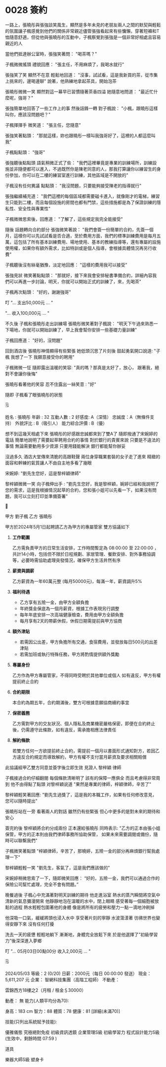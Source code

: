 # 0028 簽約

一路上，張曉彤與張強談笑風生，顯然是多年未見的老朋友兩人之間的默契與輕鬆的氛圍讓子楓感覺到他們的關係非常親近儘管張強看起來有些慵懶，穿著短褲和T恤隨意舒適，但從他與張曉彤的互動中，子楓察覺到張強是一個非常好相處且容易親近的人

當他們抵達辦公室時，張強笑著問：
"喝茶嗎？"

子楓微微搖頭
禮貌回應：
"張主任，不用麻煩了，我喝水就行"

張強笑了笑
顯然不在意
輕鬆地回道：
"沒事，試試看，這是我新買的茶，從市集上挑來的，邊喝邊聊"
說著，他熟練地拿起茶具，開始泡茶

張曉彤微微一笑
顯然對這一幕早已習慣隨著茶香四溢
她隨意地問道：
"最近忙什麼呢，強哥？"

張強簡單地回答了一些工作上的事
然後話鋒一轉
對子楓說：
"小楓，跟曉彤這樣叫你，應該沒問題吧？"

子楓揮揮手
微笑道：
"張主任，您隨意"

張強笑著點頭：
"那就這樣，妳也跟曉彤一樣叫我強哥好了，這裡的人都這麼叫我"

子楓點點頭：
"強哥"

張強聽後點點頭
語氣稍微正式了些：
"我們這裡畢竟是專業的訓練場所，訓練設施並非隨便都可以進入，不過既然你是陳老同意的人，那我打算讓你以練習生的身份參加，你可以在二樓的練習室進行訓練，其他區域是不開放的"

子楓沒有任何異議
點點頭：
"我沒問題，只要能夠接受陳老的指導就行"

張強繼續補充道：
"我們這裡的每個區域都需要磁卡進入，就像剛才的電梯，練習生只能到二樓，而且每個設施的房間也都有門禁，這些措施都是為了保證訓練的隱私性、安全性與專業性"

子楓微微思索後，回應道：
"了解了，這些規定我完全能接受"

隨後
話題轉向合約部分
張強微笑著說：
"我們會簽一份簡單的合約，先簽一個月，這樣你可以先試試看是否合適，至於費用方面，我們的標準訓練費用是每月五萬，這包括了所有基本訓練費用、場地使用、基本的教練指導等，還有專屬的設施使用權，如果你有額外需求，比如特訓或是個人指導，會根據具體情況再另行收費"

子楓聽後沒有絲毫猶豫，淡定地回應：
"這樣的費用我可以接受"

張強見狀
微笑著點點頭：
"那就好，接下來我會安排秘書準備合約，詳細內容我們可以再進一步討論，明天，你就可以開始正式的訓練了，來，先喝茶"

子楓再次點頭：
"好的，謝謝強哥"

叮
"… 支出50,000元 … "

"… 收入100,000元 … "

不久後
子楓和張曉彤走出訓練場
張曉彤微笑著對子楓說：
"明天下午過來熟悉一下場地，你就可以開始訓練了，早上我會幫你安排一些基礎力量訓練"

子楓回應道：
"好的，沒問題"

回到酒店後
張曉彤神情顯得有些緊張
她低頭沉思了片刻後 
鼓起勇氣開口說道:
"子楓 我想了一下 我願意接受你的聘用"

子楓微微一怔 
隨即露出溫暖的笑容: 
"真的嗎？那真是太好了，放心， 跟著我，絕對不會讓你後悔"

張曉彤看著他的笑容
忍不住露出一絲笑意 :
"好"

隨即
子楓看了眼張曉彤的狀態

<aside>
🗒️

姓名 : 張曉彤
年齡 : 32
互動人數 : 2
好感度: A（深情）
忠誠度：A（無條件支持）
外貌評比 : B（吸引人）
能力綜合評價 : B（優）

</aside>

想不到這幾天相處下來
張曉彤的好感跟忠誠都來到了雙A了
隨即撥通了宋婉婷的電話 
簡單地說明了需要起草聘用合約的事情
對於銀行的貴賓來說 
只要是不違法的事情 
無論需要動用多少資源 
只要用錢能解決 
銀行都能幫你辦妥

沒過多久
酒店大堂傳來清脆的高跟鞋聲
兩位身穿職業套裝的女子走了進來
精緻的面容和幹練的氣質讓人不由自主地多看了幾眼

宋婉婷:
"劉先生您好，這是黎梓穎律師"

黎梓穎微微一笑 
向子楓伸出手 :
"劉先生您好，我是黎梓穎，婉婷已經和我說明了您的需求，這是我根據情況起草的合約，您和張小姐可以先看一下，如果沒有問題，我可以立刻打印並準備簽署"

<aside>
📎

甲方 劉子楓    乙方 張曉彤

甲方於2024年5月1日起聘請乙方為甲方的專屬管家 雙方協議如下

1. **工作範圍**
    
    乙方需負責甲方的日常生活安排，工作時間暫定為 08:00:00 至 22:00:00 ，共計14小時，包括但不限於日程規劃、家居管理、餐飲安排、對外事務協調等，必要時需協助處理突發情況，確保甲方生活井然有序
    
2. **薪資與調薪**
    
    乙方薪資為一年60萬元整 (每月50000元)，每滿一年，薪資調升5%
    
3. **福利待遇**
    - 乙方享有五險一金，由甲方全額負擔
    - 年終獎金保底為一個月薪資，根據工作表現另行調整
    - 每年年底安排一次高端健康檢查，費用由甲方全額負擔
    - 每月享有2天的帶薪休假，休假日期需提前與甲方協商
4. **額外津貼**
    - 若需因公出差，甲方負擔所有交通，食宿費用，並發放每日500元的出差津貼
    - 若需加班或執行特殊任務，甲方將酌情提供額外獎勵
5. **專屬身份**
    
    乙方作為甲方專屬管家，不得同時受聘於其他單位或個人 如有違反，甲方有權提前終止合約
    
6. **合約期限**
    
    本合約為期五年，合約期滿後，雙方可根據意願協商續約事宜
    
7. **保密義務**
    
    乙方需對甲方的交友狀況、個人隱私及商業機密嚴格保密，即便在合約終止後，仍需遵守此條款，如有違反，需承擔相應法律責任
    
8. **解約條款**
    
    若雙方任何一方欲提前終止合約，需提前一個月以書面形式通知對方，若因乙方違反合約規定而導致解約，甲方有權不支付當月薪資及要求相關賠償
    

此協議經甲乙雙方同意並簽字後立即生效
見證人 黎梓穎 律師

</aside>

子楓接過合約仔細翻閱
每個條款清晰明了 
該有的保障一應俱全 
而且考慮得非常周到 
他不由得點了點頭 
对黎梓穎说道 
"果然是專業的律師，梓穎律師，辛苦了"

黎梓穎輕笑著回應: 
"劉先生過獎了，這是我的本職工作，如果有任何修改意見，您可以隨時提出"

張曉彤站在一旁 
看著兩人的對話 
雖然仍有些緊張 
但心中更多的是對未來的期待和安心

簽完約後
黎梓穎將合約分成兩份 
正本還給張曉彤 
同時表示:
"乙方的正本由張小姐保管，甲方的正本則由我們律師事務所協助保管， 如果未來需要調閱或備份，隨時可以聯繫我們"

子楓微笑著點頭
"梓穎律師，辛苦了，那曉婷，五險一金的部分再麻煩銀行幫我處理一下"

黎梓穎輕輕一笑
"劉先生，客氣了，這是我們應該做的"

宋婉婷稍微思索了一下，隨即微笑回應：
“好的，五險一金，我們可以通過合作的保險公司幫忙處理，完全不會有問題。”

晚餐過後
子楓心中充滿著對明天訓練的期待
他走進浴室
熱水的蒸汽瞬間將空氣中清新的氣息彌漫開來
他靜靜地泡在溫暖的水中，閉上眼睛
感受著每一個細胞被放鬆的過程
熱水輕輕包圍著他的身體
像是將所有的疲勞和壓力一點一滴地沖刷掉

他深吸一口氣，緩緩將頭也浸入水中
享受著片刻的寧靜
水波蕩漾著
彷彿世界也變得安靜下來
沒有任何打擾

洗去一天的疲憊
輕輕地躺下
漸漸地，身體完全放鬆下來
於是他選擇了”初級學習力”後深深進入夢鄉

叮
"… 05月03日00點00分 收入2,000元 … "

<aside>
🗒️

2024/05/03
等級：2 (0/20)
日薪：2000元（每日 00:00:00 發送）
現金：5,611,207 元
企業： 智網科技集團（高階工程師）
不動產：

雲錦西方18樓之2（月租 / 租金＄30000）

動產： 無
能力(人類平均分為70):

身高：183 cm
智力：88
體質：78
健康：81
[詳細(未滿70)]

技能(只列出系統賦予技能):

優雅儀態
究極絕對免疫
初級資訊透鏡
企業管理S級
初級學習力
程式設計能力S級(生效中，剩餘時間 07:59 )

道具

樂器大師S級
塑身卡

</aside>
